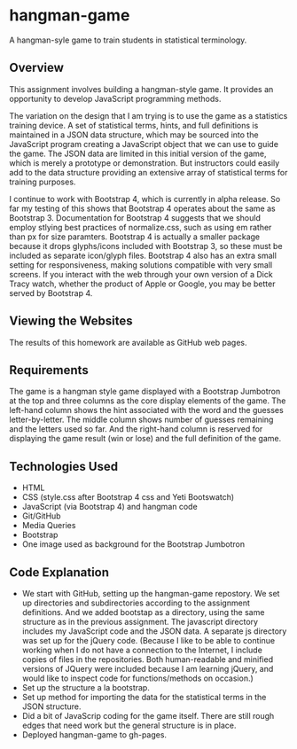 # hangman-game
A hangman-syle game to train students in statistical terminology.

## Overview
This assignment involves building a hangman-style game. It provides an opportunity to develop JavaScript programming methods.  

The variation on the design that I am trying is to use the game as a statistics training device. A set of statistical terms, hints, and full definitions is maintained in a JSON data structure, which may be sourced into the JavaScript program creating a JavaScript object that we can use to guide the game. The JSON data are limited in this initial version of the game, which is merely a prototype or demonstration. But instructors could easily add to the data structure providing an extensive array of statistical terms for training purposes.

I continue to work with Bootstrap 4, which is currently in alpha release. So far my testing of this shows that Bootstrap 4 operates about the same as Bootstrap 3. Documentation for Bootstrap 4 suggests that we should employ stlying best practices of normalize.css, such as using em rather than px for size paramters. Bootstrap 4 is actually a smaller package because it drops glyphs/icons included with Bootstrap 3, so these must be included as separate icon/glyph files. Bootstrap 4 also has an extra small setting for responsiveness, making solutions compatible with very small screens. If you interact with the web through your own version of a Dick Tracy watch, whether the product of Apple or Google, you may be better served by Bootstrap 4. 

## Viewing the Websites

The results of this homework are available as GitHub web pages.

## Requirements

The game is a hangman style game displayed with a Bootstrap Jumbotron at the top and three columns as the core display elements of the game. The left-hand column shows the hint associated with the word and the guesses letter-by-letter. The middle column shows number of guesses remaining and the letters used so far. And the right-hand column is reserved for displaying the game result (win or lose) and the full definition of the game.

## Technologies Used

- HTML
- CSS (style.css after Bootstrap 4 css and Yeti Bootswatch)
- JavaScript (via Bootstrap 4) and hangman code
- Git/GitHub
- Media Queries
- Bootstrap
- One image used as background for the Bootstrap Jumbotron

## Code Explanation
- We start with GitHub, setting up the hangman-game repostory. We set up directories and subdirectories according to the assignment definitions. And we added bootstap as a directory, using the same structure as in the previous assignment. The javascript directory includes my JavaScript code and the JSON data. A separate js directory was set up for the jQuery code. (Because I like to be able to continue working when I do not have a connection to the Internet, I include copies of files in the repositories. Both human-readable and minified versions of JQuery were included because I am learning jQuery, and would like to inspect code for functions/methods on occasion.)
- Set up the structure a la bootstrap.
- Set up method for importing the data for the statistical terms in the JSON structure.
- Did a bit of JavaScrip coding for the game itself. There are still rough edges that need work but the general structure is in place.
- Deployed hangman-game to gh-pages.

